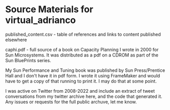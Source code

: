 # Source Materials for virtual_adrianco

published_content.csv - table of references and links to content published elsewhere

caphi.pdf - full source of a book on Capacity Planning I wrote in 2000 for Sun Microsystems. It was distributed as a pdf on a CDROM as part of the Sun BluePrints series.

My Sun Performance and Tuning book was published by Sun Press/Prentice Hall and I don't have it in pdf form. I wrote it using FrameMaker and would have to get a copy of that running to print it. I may do that at some point.

I was active on Twitter from 2008-2022 and include an extract of tweet conversations from my twitter archive here, and the code that generated it. Any issues or requests for the full public archuve, let me know.
